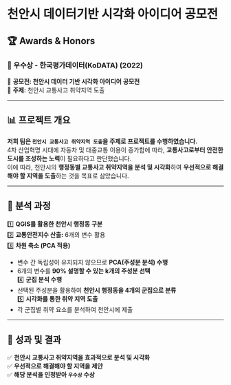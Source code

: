 # 천안시 데이터기반 시각화 아이디어 공모전

## 🏆 Awards & Honors
### 🏅 우수상 - 한국평가데이터(KoDATA) (2022)
📌 **공모전: 천안시 데이터 기반 시각화 아이디어 공모전**  
📌 **주제:** 천안시 교통사고 취약지역 도출  

---

## 📊 프로젝트 개요
**저희 팀은 `천안시 교통사고 취약지역 도출`을 주제로 프로젝트를 수행하였습니다.**  
4차 산업혁명 시대에 자동차 및 대중교통 이용이 증가함에 따라, **교통사고로부터 안전한 도시를 조성하는 노력**이 필요하다고 판단했습니다.  
이에 따라, 천안시의 **행정동별 교통사고 취약지역을 분석 및 시각화**하여 **우선적으로 해결해야 할 지역을 도출**하는 것을 목표로 삼았습니다.  

---

## 🔎 분석 과정
1️⃣ **QGIS를 활용한 천안시 행정동 구분**  
2️⃣ **교통안전지수 산출:** 6개의 변수 활용  
3️⃣ **차원 축소 (PCA 적용)**
   - 변수 간 독립성이 유지되지 않으므로 **PCA(주성분 분석) 수행**  
   - 6개의 변수를 **90% 설명할 수 있는 k개의 주성분 선택**  
4️⃣ **군집 분석 수행**
   - 선택된 주성분을 활용하여 **천안시 행정동을 4개의 군집으로 분류**  
5️⃣ **시각화를 통한 취약 지역 도출**
   - 각 군집별 취약 요소를 분석하여 천안시에 제출  

---

## 🎯 성과 및 결과
✅ **천안시 교통사고 취약지역을 효과적으로 분석 및 시각화**  
✅ **우선적으로 해결해야 할 지역을 제안**  
✅ **해당 분석을 인정받아 `우수상` 수상**  
